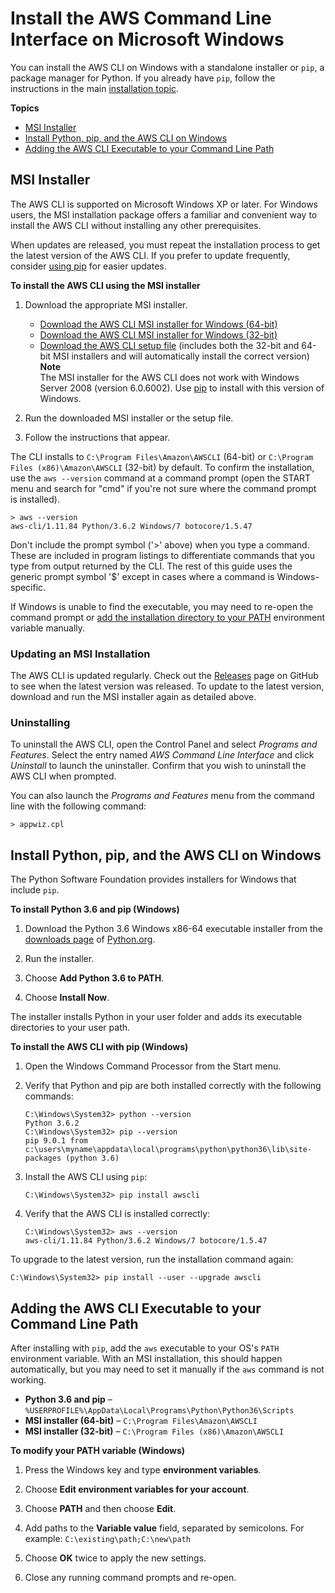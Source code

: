 # Install the AWS Command Line Interface on Microsoft Windows<a name="awscli-install-windows"></a>

You can install the AWS CLI on Windows with a standalone installer or `pip`, a package manager for Python\. If you already have `pip`, follow the instructions in the main [installation topic](installing.md)\.

**Topics**
+ [MSI Installer](#install-msi-on-windows)
+ [Install Python, pip, and the AWS CLI on Windows](#awscli-install-windows-pip)
+ [Adding the AWS CLI Executable to your Command Line Path](#awscli-install-windows-path)

## MSI Installer<a name="install-msi-on-windows"></a>

The AWS CLI is supported on Microsoft Windows XP or later\. For Windows users, the MSI installation package offers a familiar and convenient way to install the AWS CLI without installing any other prerequisites\.

When updates are released, you must repeat the installation process to get the latest version of the AWS CLI\. If you prefer to update frequently, consider [using pip](#awscli-install-windows-pip) for easier updates\.

**To install the AWS CLI using the MSI installer**

1. Download the appropriate MSI installer\.
   + [Download the AWS CLI MSI installer for Windows \(64\-bit\)](https://s3.amazonaws.com/aws-cli/AWSCLI64PY3.msi)
   + [Download the AWS CLI MSI installer for Windows \(32\-bit\)](https://s3.amazonaws.com/aws-cli/AWSCLI32PY3.msi)
   + [Download the AWS CLI setup file](https://s3.amazonaws.com/aws-cli/AWSCLISetup.exe) \(includes both the 32\-bit and 64\-bit MSI installers and will automatically install the correct version\)
**Note**  
The MSI installer for the AWS CLI does not work with Windows Server 2008 \(version 6\.0\.6002\)\. Use [pip](#awscli-install-windows-pip) to install with this version of Windows\.

1. Run the downloaded MSI installer or the setup file\.

1. Follow the instructions that appear\.

The CLI installs to `C:\Program Files\Amazon\AWSCLI` \(64\-bit\) or `C:\Program Files (x86)\Amazon\AWSCLI` \(32\-bit\) by default\. To confirm the installation, use the `aws --version` command at a command prompt \(open the START menu and search for "cmd" if you're not sure where the command prompt is installed\)\.

```
> aws --version
aws-cli/1.11.84 Python/3.6.2 Windows/7 botocore/1.5.47
```

Don't include the prompt symbol \('>' above\) when you type a command\. These are included in program listings to differentiate commands that you type from output returned by the CLI\. The rest of this guide uses the generic prompt symbol '$' except in cases where a command is Windows\-specific\.

If Windows is unable to find the executable, you may need to re\-open the command prompt or [add the installation directory to your PATH](#awscli-install-windows-path) environment variable manually\.

### Updating an MSI Installation<a name="install-msi-update"></a>

The AWS CLI is updated regularly\. Check out the [Releases](https://github.com/aws/aws-cli/releases) page on GitHub to see when the latest version was released\. To update to the latest version, download and run the MSI installer again as detailed above\.

### Uninstalling<a name="install-msi-uninstall"></a>

To uninstall the AWS CLI, open the Control Panel and select *Programs and Features*\. Select the entry named *AWS Command Line Interface* and click *Uninstall* to launch the uninstaller\. Confirm that you wish to uninstall the AWS CLI when prompted\.

You can also launch the *Programs and Features* menu from the command line with the following command:

```
> appwiz.cpl
```

## Install Python, pip, and the AWS CLI on Windows<a name="awscli-install-windows-pip"></a>

The Python Software Foundation provides installers for Windows that include `pip`\.

**To install Python 3\.6 and pip \(Windows\)**

1. Download the Python 3\.6 Windows x86\-64 executable installer from the [downloads page](https://www.python.org/downloads/release/python-362/) of [Python\.org](https://www.python.org)\.

1. Run the installer\.

1. Choose **Add Python 3\.6 to PATH**\.

1. Choose **Install Now**\.

The installer installs Python in your user folder and adds its executable directories to your user path\.

**To install the AWS CLI with pip \(Windows\)**

1. Open the Windows Command Processor from the Start menu\.

1. Verify that Python and pip are both installed correctly with the following commands:

   ```
   C:\Windows\System32> python --version
   Python 3.6.2
   C:\Windows\System32> pip --version
   pip 9.0.1 from c:\users\myname\appdata\local\programs\python\python36\lib\site-packages (python 3.6)
   ```

1. Install the AWS CLI using `pip`:

   ```
   C:\Windows\System32> pip install awscli
   ```

1. Verify that the AWS CLI is installed correctly:

   ```
   C:\Windows\System32> aws --version
   aws-cli/1.11.84 Python/3.6.2 Windows/7 botocore/1.5.47
   ```

To upgrade to the latest version, run the installation command again:

```
C:\Windows\System32> pip install --user --upgrade awscli
```

## Adding the AWS CLI Executable to your Command Line Path<a name="awscli-install-windows-path"></a>

After installing with `pip`, add the `aws` executable to your OS's `PATH` environment variable\. With an MSI installation, this should happen automatically, but you may need to set it manually if the `aws` command is not working\.
+ **Python 3\.6 and pip** – `%USERPROFILE%\AppData\Local\Programs\Python\Python36\Scripts`
+ **MSI installer \(64\-bit\)** – `C:\Program Files\Amazon\AWSCLI`
+ **MSI installer \(32\-bit\)** – `C:\Program Files (x86)\Amazon\AWSCLI`

**To modify your PATH variable \(Windows\)**

1. Press the Windows key and type **environment variables**\.

1. Choose **Edit environment variables for your account**\.

1. Choose **PATH** and then choose **Edit**\.

1. Add paths to the **Variable value** field, separated by semicolons\. For example: `C:\existing\path;C:\new\path`

1. Choose **OK** twice to apply the new settings\.

1. Close any running command prompts and re\-open\.
